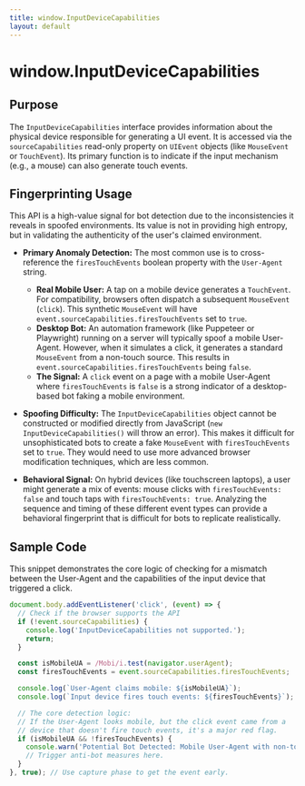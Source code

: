 ```yaml
---
title: window.InputDeviceCapabilities
layout: default
---
```

# window.InputDeviceCapabilities
## Purpose
The `InputDeviceCapabilities` interface provides information about the physical device responsible for generating a UI event. It is accessed via the `sourceCapabilities` read-only property on `UIEvent` objects (like `MouseEvent` or `TouchEvent`). Its primary function is to indicate if the input mechanism (e.g., a mouse) can also generate touch events.

## Fingerprinting Usage
This API is a high-value signal for bot detection due to the inconsistencies it reveals in spoofed environments. Its value is not in providing high entropy, but in validating the authenticity of the user's claimed environment.

*   **Primary Anomaly Detection:** The most common use is to cross-reference the `firesTouchEvents` boolean property with the `User-Agent` string.
    *   **Real Mobile User:** A tap on a mobile device generates a `TouchEvent`. For compatibility, browsers often dispatch a subsequent `MouseEvent` (`click`). This synthetic `MouseEvent` will have `event.sourceCapabilities.firesTouchEvents` set to `true`.
    *   **Desktop Bot:** An automation framework (like Puppeteer or Playwright) running on a server will typically spoof a mobile User-Agent. However, when it simulates a click, it generates a standard `MouseEvent` from a non-touch source. This results in `event.sourceCapabilities.firesTouchEvents` being `false`.
    *   **The Signal:** A `click` event on a page with a mobile User-Agent where `firesTouchEvents` is `false` is a strong indicator of a desktop-based bot faking a mobile environment.

*   **Spoofing Difficulty:** The `InputDeviceCapabilities` object cannot be constructed or modified directly from JavaScript (`new InputDeviceCapabilities()` will throw an error). This makes it difficult for unsophisticated bots to create a fake `MouseEvent` with `firesTouchEvents` set to `true`. They would need to use more advanced browser modification techniques, which are less common.

*   **Behavioral Signal:** On hybrid devices (like touchscreen laptops), a user might generate a mix of events: mouse clicks with `firesTouchEvents: false` and touch taps with `firesTouchEvents: true`. Analyzing the sequence and timing of these different event types can provide a behavioral fingerprint that is difficult for bots to replicate realistically.

## Sample Code
This snippet demonstrates the core logic of checking for a mismatch between the User-Agent and the capabilities of the input device that triggered a click.

```javascript
document.body.addEventListener('click', (event) => {
  // Check if the browser supports the API
  if (!event.sourceCapabilities) {
    console.log('InputDeviceCapabilities not supported.');
    return;
  }

  const isMobileUA = /Mobi/i.test(navigator.userAgent);
  const firesTouchEvents = event.sourceCapabilities.firesTouchEvents;

  console.log(`User-Agent claims mobile: ${isMobileUA}`);
  console.log(`Input device fires touch events: ${firesTouchEvents}`);

  // The core detection logic:
  // If the User-Agent looks mobile, but the click event came from a 
  // device that doesn't fire touch events, it's a major red flag.
  if (isMobileUA && !firesTouchEvents) {
    console.warn('Potential Bot Detected: Mobile User-Agent with non-touch click event.');
    // Trigger anti-bot measures here.
  }
}, true); // Use capture phase to get the event early.
```
